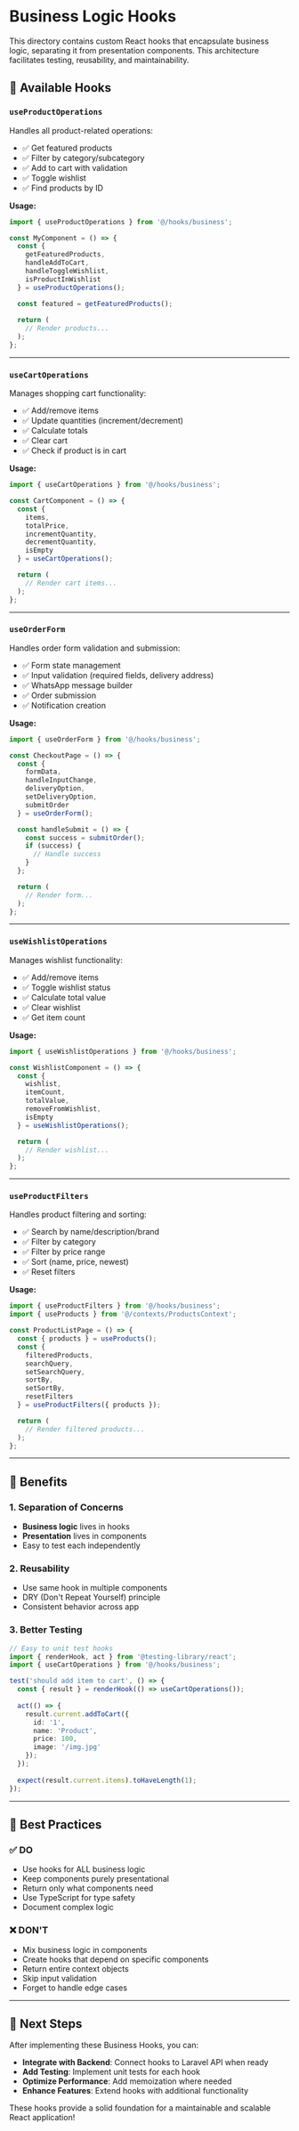 # Business Logic Hooks

This directory contains custom React hooks that encapsulate business logic, separating it from presentation components. This architecture facilitates testing, reusability, and maintainability.

## 📁 Available Hooks

### `useProductOperations`
Handles all product-related operations:
- ✅ Get featured products
- ✅ Filter by category/subcategory
- ✅ Add to cart with validation
- ✅ Toggle wishlist
- ✅ Find products by ID

**Usage:**
```typescript
import { useProductOperations } from '@/hooks/business';

const MyComponent = () => {
  const {
    getFeaturedProducts,
    handleAddToCart,
    handleToggleWishlist,
    isProductInWishlist
  } = useProductOperations();

  const featured = getFeaturedProducts();
  
  return (
    // Render products...
  );
};
```

---

### `useCartOperations`
Manages shopping cart functionality:
- ✅ Add/remove items
- ✅ Update quantities (increment/decrement)
- ✅ Calculate totals
- ✅ Clear cart
- ✅ Check if product is in cart

**Usage:**
```typescript
import { useCartOperations } from '@/hooks/business';

const CartComponent = () => {
  const {
    items,
    totalPrice,
    incrementQuantity,
    decrementQuantity,
    isEmpty
  } = useCartOperations();

  return (
    // Render cart items...
  );
};
```

---

### `useOrderForm`
Handles order form validation and submission:
- ✅ Form state management
- ✅ Input validation (required fields, delivery address)
- ✅ WhatsApp message builder
- ✅ Order submission
- ✅ Notification creation

**Usage:**
```typescript
import { useOrderForm } from '@/hooks/business';

const CheckoutPage = () => {
  const {
    formData,
    handleInputChange,
    deliveryOption,
    setDeliveryOption,
    submitOrder
  } = useOrderForm();

  const handleSubmit = () => {
    const success = submitOrder();
    if (success) {
      // Handle success
    }
  };

  return (
    // Render form...
  );
};
```

---

### `useWishlistOperations`
Manages wishlist functionality:
- ✅ Add/remove items
- ✅ Toggle wishlist status
- ✅ Calculate total value
- ✅ Clear wishlist
- ✅ Get item count

**Usage:**
```typescript
import { useWishlistOperations } from '@/hooks/business';

const WishlistComponent = () => {
  const {
    wishlist,
    itemCount,
    totalValue,
    removeFromWishlist,
    isEmpty
  } = useWishlistOperations();

  return (
    // Render wishlist...
  );
};
```

---

### `useProductFilters`
Handles product filtering and sorting:
- ✅ Search by name/description/brand
- ✅ Filter by category
- ✅ Filter by price range
- ✅ Sort (name, price, newest)
- ✅ Reset filters

**Usage:**
```typescript
import { useProductFilters } from '@/hooks/business';
import { useProducts } from '@/contexts/ProductsContext';

const ProductListPage = () => {
  const { products } = useProducts();
  const {
    filteredProducts,
    searchQuery,
    setSearchQuery,
    sortBy,
    setSortBy,
    resetFilters
  } = useProductFilters({ products });

  return (
    // Render filtered products...
  );
};
```

---

## 🎯 Benefits

### 1. Separation of Concerns
- **Business logic** lives in hooks
- **Presentation** lives in components
- Easy to test each independently

### 2. Reusability
- Use same hook in multiple components
- DRY (Don't Repeat Yourself) principle
- Consistent behavior across app

### 3. Better Testing
```typescript
// Easy to unit test hooks
import { renderHook, act } from '@testing-library/react';
import { useCartOperations } from '@/hooks/business';

test('should add item to cart', () => {
  const { result } = renderHook(() => useCartOperations());
  
  act(() => {
    result.current.addToCart({
      id: '1',
      name: 'Product',
      price: 100,
      image: '/img.jpg'
    });
  });
  
  expect(result.current.items).toHaveLength(1);
});
```

---

## 📝 Best Practices

### ✅ DO
- Use hooks for ALL business logic
- Keep components purely presentational
- Return only what components need
- Use TypeScript for type safety
- Document complex logic

### ❌ DON'T
- Mix business logic in components
- Create hooks that depend on specific components
- Return entire context objects
- Skip input validation
- Forget to handle edge cases

---

## 🔄 Next Steps

After implementing these Business Hooks, you can:

- **Integrate with Backend**: Connect hooks to Laravel API when ready
- **Add Testing**: Implement unit tests for each hook
- **Optimize Performance**: Add memoization where needed
- **Enhance Features**: Extend hooks with additional functionality

These hooks provide a solid foundation for a maintainable and scalable React application!
